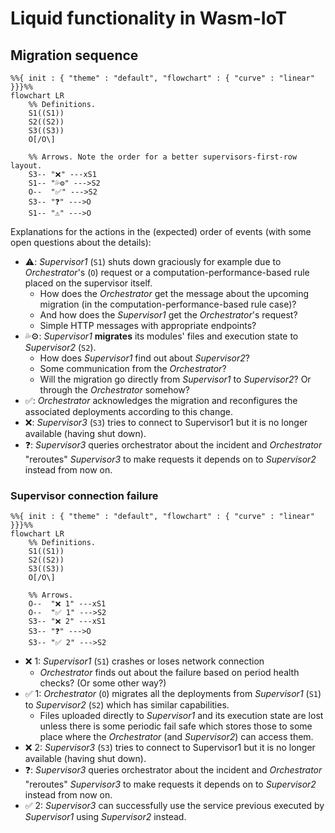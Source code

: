 # Liquid functionality in Wasm-IoT

## Migration sequence

```mermaid
%%{ init : { "theme" : "default", "flowchart" : { "curve" : "linear" }}}%%
flowchart LR
    %% Definitions.
    S1((S1))
    S2((S2))
    S3((S3))
    O[/O\]

    %% Arrows. Note the order for a better supervisors-first-row layout.
    S3-- "❌" ---xS1
    S1-- "💦⚙️" --->S2
    O--  "✅" --->S2
    S3-- "❓" --->O
    S1-- "⚠️" --->O
```

Explanations for the actions in the (expected) order of events (with some open questions about the details):

- ⚠️: _Supervisor1_ (`S1`) shuts down graciously for example due to _Orchestrator_'s (`O`)
  request or a computation-performance-based rule placed on the supervisor itself.
    - How does the _Orchestrator_ get the message about the upcoming migration (in the computation-performance-based rule case)?
    - And how does the _Supervisor1_ get the _Orchestrator_'s request?
    - Simple HTTP messages with appropriate endpoints?
- 💦⚙️: _Supervisor1_ __migrates__ its modules' files and execution state to _Supervisor2_ (`S2`).
    - How does _Supervisor1_ find out about _Supervisor2_?
    - Some communication from the _Orchestrator_?
    - Will the migration go directly from _Supervisor1_ to _Supervisor2_? Or through the _Orchestrator_ somehow?
- ✅: _Orchestrator_ acknowledges the migration and reconfigures the associated
  deployments according to this change.
- ❌: _Supervisor3_ (`S3`) tries to connect to Supervisor1 but it is no longer available
  (having shut down).
- ❓: _Supervisor3_ queries orchestrator about the incident and _Orchestrator_
  "reroutes" _Supervisor3_ to make requests it depends on to _Supervisor2_
  instead from now on.

### Supervisor connection failure

```mermaid
%%{ init : { "theme" : "default", "flowchart" : { "curve" : "linear" }}}%%
flowchart LR
    %% Definitions.
    S1((S1))
    S2((S2))
    S3((S3))
    O[/O\]

    %% Arrows.
    O--  "❌ 1" ---xS1
    O--  "✅ 1" --->S2
    S3-- "❌ 2" ---xS1
    S3-- "❓" --->O
    S3-- "✅ 2" --->S2
```

- ❌ 1: _Supervisor1_ (`S1`) crashes or loses network connection
    - _Orchestrator_ finds out about the failure based on period health checks? (Or some other way?)
- ✅ 1: _Orchestrator_ (`O`) migrates all the deployments from _Supervisor1_ (`S1`) to _Supervisor2_ (`S2`) which has similar capabilities.
    - Files uploaded directly to _Supervisor1_ and its execution state are lost unless there is some periodic fail safe which stores those to some place where the _Orchestrator_ (and _Supervisor2_) can access them.
- ❌ 2: _Supervisor3_ (`S3`) tries to connect to Supervisor1 but it is no longer available (having shut down).
- ❓: _Supervisor3_ queries orchestrator about the incident and _Orchestrator_
  "reroutes" _Supervisor3_ to make requests it depends on to _Supervisor2_
  instead from now on.
- ✅ 2: _Supervisor3_ can successfully use the service previous executed by _Supervisor1_ using _Supervisor2_ instead.
